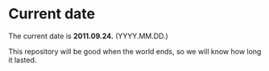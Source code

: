 # Current date

The current date is **2011.09.24.** (YYYY.MM.DD.)

This repository will be good when the world ends, so we will know how long it lasted.